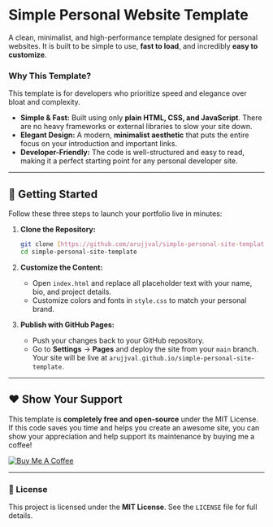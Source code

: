 # Simple Personal Website Template

A clean, minimalist, and high-performance template designed for personal websites. It is built to be simple to use, **fast to load**, and incredibly **easy to customize**.

### Why This Template?

This template is for developers who prioritize speed and elegance over bloat and complexity.

* **Simple & Fast:** Built using only **plain HTML, CSS, and JavaScript**. There are no heavy frameworks or external libraries to slow your site down.
* **Elegant Design:** A modern, **minimalist aesthetic** that puts the entire focus on your introduction and important links.
* **Developer-Friendly:** The code is well-structured and easy to read, making it a perfect starting point for any personal developer site.

---

## 🚀 Getting Started

Follow these three steps to launch your portfolio live in minutes:

1.  **Clone the Repository:**
    ```bash
    git clone [https://github.com/arujjval/simple-personal-site-template.git](https://github.com/arujjval/simple-personal-site-template.git)
    cd simple-personal-site-template
    ```

2.  **Customize the Content:**
    * Open `index.html` and replace all placeholder text with your name, bio, and project details.
    * Customize colors and fonts in `style.css` to match your personal brand.

3.  **Publish with GitHub Pages:**
    * Push your changes back to your GitHub repository.
    * Go to **Settings** $\rightarrow$ **Pages** and deploy the site from your `main` branch. Your site will be live at `arujjval.github.io/simple-personal-site-template`.

---

## ❤️ Show Your Support

This template is **completely free and open-source** under the MIT License. If this code saves you time and helps you create an awesome site, you can show your appreciation and help support its maintenance by buying me a coffee!

[![Buy Me A Coffee](https://img.buymeacoffee.com/button-api/?text=Buy%20me%20a%20coffee&emoji=&slug=arujjval&button_colour=FFDD00&font_colour=000000&font_family=Lato&outline_colour=000000&coffee_colour=ffffff)](https://www.buymeacoffee.com/arujjval)

---

### 📄 License

This project is licensed under the **MIT License**. See the `LICENSE` file for full details.
